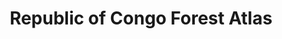 ---
title: 'Republic of Congo Forest Atlas'
slug: 'republic-congo-forest-atlas'
thumbnail: '/assets/images/gallery/'
published: true
categories: [gallery]
description: 'View an interactive map with land-use data for the Congo.'
href: 'http://cog.forest-atlas.org'
href_target: '_blank'
href_text: 'Launch App'
href_class: 'btn green medium mobile-friendly'
source: 'World Resources Institute and Ministry of Economy and Sustainable Forestry Development of the Congo'
filters: 'africa, data, global-forest-watch, maps, mining, map-builder'
map_builder: true
---